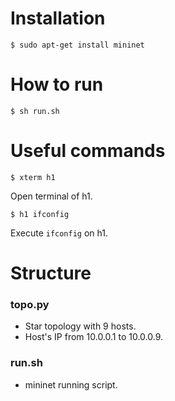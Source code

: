 # Installation
```
$ sudo apt-get install mininet
```

# How to run
```
$ sh run.sh
```

# Useful commands
```
$ xterm h1
```
Open terminal of h1.
```
$ h1 ifconfig
```
Execute `ifconfig` on h1.

# Structure
### topo.py
- Star topology with 9 hosts.
- Host's IP from 10.0.0.1 to 10.0.0.9.
### run.sh
- mininet running script.